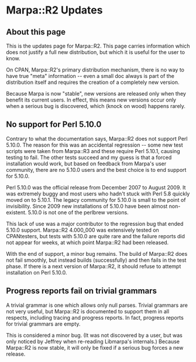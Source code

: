# Marpa::R2 Updates

## About this page

This is the updates page for Marpa::R2.
This page carries information which does not justify
a full new distribution,
but which it is useful for the user to know.

On CPAN, Marpa::R2's primary distribution mechanism,
there is no way to have true "meta" information --
even a small doc always is part of the distribution itself
and requires the creation of a completely new version.

Because Marpa is now "stable", new versions are released only
when they benefit its current users.
In effect, this means new versions occur only when a serious
bug is discovered, which (knock on wood)
happens rarely.

## No support for Perl 5.10.0

Contrary to what the documentation says, Marpa::R2 does not support Perl 5.10.0.
The reason for this was an accidental regression --
some new test scripts were taken from Marpa::R3 and these require Perl 5.10.1, causing testing to fail.
The other tests succeed and my guess is that a forced installation would work, but based on feedback from
Marpa's user community, there are no 5.10.0 users and the best choice is to end support for 5.10.0.

Perl 5.10.0 was the official release from December 2007 to August 2009.
It was extremely buggy and most users who hadn't stuck with Perl 5.8 quickly moved on to 5.10.1.
The legacy community for 5.10.0 is small to the point of invisibility.
Since 2009 new installations of 5.10.0 have been almost non-existent.
5.10.0 is not one of the perlbrew versions.

This lack of use was a major contributor to the regression bug that ended 5.10.0 support.
Marpa::R2 4.000_000 was extensively tested on CPANtesters, but tests with 5.10.0 are quite rare and the
failure reports did not appear for weeks, at which point Marpa::R2 had been released.

With the end of support, a minor bug remains.
The build of Marpa::R2 does not fail smoothly, but instead builds (successfully)
and then fails in the test phase.
If there is a next version of Marpa::R2, it should refuse to attempt installation
on Perl 5.10.0.

## Progress reports fail on trivial grammars

A trivial grammar is one which allows only null parses.
Trivial grammars are not very useful, but Marpa::R2 is documented to support them
in all respects, including tracing and progress reports.
In fact, progress reports for trivial grammars are empty.

This is considered a minor bug.
(It was not discovered by a user, but was only noticed by Jeffrey when re-reading Libmarpa's internals.)
Because Marpa::R2 is now stable, it will only be fixed if a serious bug forces a new release.
